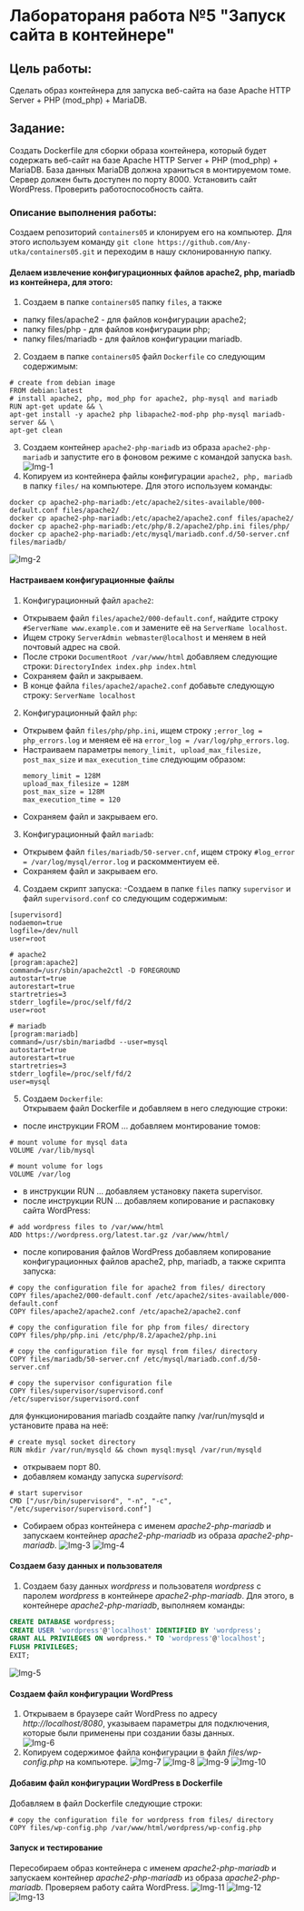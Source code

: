 # Лаборатораня работа №5 "Запуск сайта в контейнере"
## Цель работы:  
Сделать образ контейнера для запуска веб-сайта на базе Apache HTTP Server + PHP (mod_php) + MariaDB.
## Задание:  
Создать Dockerfile для сборки образа контейнера, который будет содержать веб-сайт на базе Apache HTTP Server + PHP (mod_php) + MariaDB. База данных MariaDB должна храниться в монтируемом томе. Сервер должен быть доступен по порту 8000.
Установить сайт WordPress. Проверить работоспособность сайта.
### Описание выполнения работы:
Создаем репозиторий ```containers05``` и клонируем его на компьютер. Для этого используем команду ```git clone https://github.com/Any-utka/containers05.git``` и переходим в нашу склонированную папку.
#### Делаем извлечение конфигурационных файлов apache2, php, mariadb из контейнера, для этого:  
1. Создаем в папке ```containers05``` папку ```files```, а также
- папку files/apache2 - для файлов конфигурации apache2;
- папку files/php - для файлов конфигурации php;
- папку files/mariadb - для файлов конфигурации mariadb.
2. Создаем в папке ``containers05`` файл ``Dockerfile`` со следующим содержимым:
  ```shell
  # create from debian image
  FROM debian:latest
  # install apache2, php, mod_php for apache2, php-mysql and mariadb
  RUN apt-get update && \
  apt-get install -y apache2 php libapache2-mod-php php-mysql mariadb-server && \
  apt-get clean
  ```
3. Создаем контейнер ```apache2-php-mariadb``` из образа ```apache2-php-mariadb``` и запустите его в фоновом режиме с командой запуска ```bash```.
![Img-1](https://imgur.com/QUp2uUw.png)
4. Копируем из контейнера файлы конфигурации ```apache2, php, mariadb``` в папку ```files/``` на компьютере. Для этого используем команды:
```shell
docker cp apache2-php-mariadb:/etc/apache2/sites-available/000-default.conf files/apache2/
docker cp apache2-php-mariadb:/etc/apache2/apache2.conf files/apache2/
docker cp apache2-php-mariadb:/etc/php/8.2/apache2/php.ini files/php/
docker cp apache2-php-mariadb:/etc/mysql/mariadb.conf.d/50-server.cnf files/mariadb/
```
![Img-2](https://imgur.com/7pi5iuv.png)
#### Настраиваем конфигурационные файлы
1. Конфигурационный файл ```apache2```:
- Открываем файл ```files/apache2/000-default.conf```, найдите строку ```#ServerName www.example.com``` и замените её на ```ServerName localhost```.
- Ищем строку ```ServerAdmin webmaster@localhost``` и меняем в ней почтовый адрес на свой.
- После строки ```DocumentRoot /var/www/html``` добавляем следующие строки: ```DirectoryIndex index.php index.html```
- Сохраняем файл и закрываем.
- В конце файла ```files/apache2/apache2.conf``` добавьте следующую строку: ```ServerName localhost```
2. Конфигурационный файл ```php```:
- Открывем файл ```files/php/php.ini```, ищем строку ```;error_log = php_errors.log``` и меняем её на ```error_log = /var/log/php_errors.log```.
- Настраиваем параметры ```memory_limit, upload_max_filesize, post_max_size``` и ```max_execution_time``` следующим образом:
   ```shell
   memory_limit = 128M
   upload_max_filesize = 128M
   post_max_size = 128M
   max_execution_time = 120
   ```
- Сохраняем файл и закрываем его.
3. Конфигурационный файл ```mariadb```:
- Открывем файл ```files/mariadb/50-server.cnf```, ищем строку ```#log_error = /var/log/mysql/error.log``` и раскомментиуем её.
- Сохраняем файл и закрываем его.
4. Создаем скрипт запуска:
-Создаем в папке ```files``` папку ```supervisor``` и файл ```supervisord.conf``` со следующим содержимым:
```shell
[supervisord]
nodaemon=true
logfile=/dev/null
user=root

# apache2
[program:apache2]
command=/usr/sbin/apache2ctl -D FOREGROUND
autostart=true
autorestart=true
startretries=3
stderr_logfile=/proc/self/fd/2
user=root

# mariadb
[program:mariadb]
command=/usr/sbin/mariadbd --user=mysql
autostart=true
autorestart=true
startretries=3
stderr_logfile=/proc/self/fd/2
user=mysql
```
5. Создаем ```Dockerfile```:  
Открываем файл Dockerfile и добавляем в него следующие строки:
 - после инструкции FROM ... добавляем монтирование томов:
```shell
# mount volume for mysql data
VOLUME /var/lib/mysql

# mount volume for logs
VOLUME /var/log
```
  - в инструкции RUN ... добавляем установку пакета supervisor.
  - после инструкции RUN ... добавляем копирование и распаковку сайта WordPress:
```shell
# add wordpress files to /var/www/html
ADD https://wordpress.org/latest.tar.gz /var/www/html/
```
   - после копирования файлов WordPress добавляем копирование конфигурационных файлов apache2, php, mariadb, а также скрипта запуска:
```shell
# copy the configuration file for apache2 from files/ directory
COPY files/apache2/000-default.conf /etc/apache2/sites-available/000-default.conf
COPY files/apache2/apache2.conf /etc/apache2/apache2.conf

# copy the configuration file for php from files/ directory
COPY files/php/php.ini /etc/php/8.2/apache2/php.ini

# copy the configuration file for mysql from files/ directory
COPY files/mariadb/50-server.cnf /etc/mysql/mariadb.conf.d/50-server.cnf

# copy the supervisor configuration file
COPY files/supervisor/supervisord.conf /etc/supervisor/supervisord.conf
```
для функционирования mariadb создайте папку /var/run/mysqld и установите права на неё:
```shell
# create mysql socket directory
RUN mkdir /var/run/mysqld && chown mysql:mysql /var/run/mysqld
```
   - открываем порт 80.
   - добавляем команду запуска *supervisord*:
```shell
# start supervisor
CMD ["/usr/bin/supervisord", "-n", "-c", "/etc/supervisor/supervisord.conf"]
```
- Собираем образ контейнера с именем *apache2-php-mariadb* и запускаем контейнер *apache2-php-mariadb* из образа *apache2-php-mariadb*.
![Img-3](https://imgur.com/WDBJqlw.png)
![Img-4](https://imgur.com/jok0P9d.png)
#### Создаем базу данных и пользователя
1. Создаем базу данных *wordpress* и пользователя *wordpress* с паролем *wordpress* в контейнере *apache2-php-mariadb*. Для этого, в контейнере *apache2-php-mariadb*, выполняем команды:
```sql
CREATE DATABASE wordpress;
CREATE USER 'wordpress'@'localhost' IDENTIFIED BY 'wordpress';
GRANT ALL PRIVILEGES ON wordpress.* TO 'wordpress'@'localhost';
FLUSH PRIVILEGES;
EXIT;
```
![Img-5](https://imgur.com/yY4WPSx.png)
#### Создаем файл конфигурации WordPress
1. Открываем в браузере сайт WordPress по адресу *http://localhost/8080*, указываем параметры для подключения, которые были применены при создании базы данных.  
![Img-6](https://imgur.com/AlRlzw6.png)
2. Копируем содержимое файла конфигурации в файл *files/wp-config.php* на компьютере.
![Img-7](https://imgur.com/6LYcudt.png)
![Img-8](https://imgur.com/BWtqUpJ.png)
![Img-9](https://imgur.com/oloqevz.png)
![Img-10](https://imgur.com/PdY1Ya2.png)
#### Добавим файл конфигурации WordPress в Dockerfile
Добавляем в файл Dockerfile следующие строки:
 ```shell
# copy the configuration file for wordpress from files/ directory
COPY files/wp-config.php /var/www/html/wordpress/wp-config.php
```
#### Запуск и тестирование
Пересобираем образ контейнера с именем *apache2-php-mariadb* и запускаем контейнер *apache2-php-mariadb* из образа *apache2-php-mariadb.* Проверяем работу сайта WordPress.
![Img-11](https://imgur.com/zMu5ijj.png)
![Img-12](https://imgur.com/AzpyZ4L.png)
![Img-13](https://imgur.com/IOEhhFr.png)
